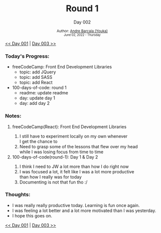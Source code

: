 <div align="center">
  <h1>Round 1</h1>
  <p>Day 002</p>

  <sub>
    Author: <a href='https://github.com/yrnmsk'>Andre Barcala (Youka)</a><br />
    <small> June 02, 2022 - Thursday </small>
  </sub>
</div>

[<< Day 001](day001.md) | [Day 003 >>](day003.md)

### Today's Progress:

- freeCodeCamp: Front End Development Libraries
  - topic: add JQuery
  - topic: add SASS
  - topic: add React
- 100-days-of-code: round 1
  - readme: update readme
  - day: update day 1
  - day: add day 2

### Notes:

<ol>
  <li>freeCodeCamp(React): Front End Development Libraries</li>
  <ol>
    <li>I still have to experiment locally on my own whenever<br />I get the chance to</li>
    <li>Need to grasp some of the lessons that flew over my head<br />while I was losing focus from time to time</li>
  </ol>
  <li>100-days-of-code(round-1): Day 1 & Day 2</li>
  <ol>
    <li>I think I need to JW a lot more than how I do right now</li>
    <li>I was focused a lot, it felt like I was a lot more productive<br />than how I really was for today</li>
    <li>Documenting is not that fun tho :/</li>
  </ol>
</ol>

### Thoughts:

- I was really really productive today. Learning is fun once again.
- I was feeling a lot better and a lot more motivated than I was yesterday.
- I hope this goes on.

[<< Day 001](day001.md) | [Day 003 >>](day003.md)
